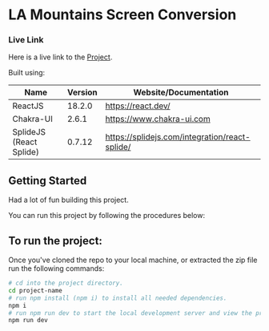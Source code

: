 # LA Mountains Screen Conversion

### Live Link

Here is a live link to the [Project](https://la-mountains-lime.vercel.app/).

Built using:

| Name                    | Version | Website/Documentation                          |
| ----------------------- | ------- | ---------------------------------------------- |
| ReactJS                 | 18.2.0  | https://react.dev/                             |
| Chakra-UI               | 2.6.1   | https://www.chakra-ui.com                      |
| SplideJS (React Splide) | 0.7.12  | https://splidejs.com/integration/react-splide/ |

## Getting Started

Had a lot of fun building this project.

You can run this project by following the procedures below:

## To run the project:

Once you've cloned the repo to your local machine, or extracted the zip file run the following commands:

```bash
# cd into the project directory.
cd project-name
# run npm install (npm i) to install all needed dependencies.
npm i
# run npm run dev to start the local development server and view the project.
npm run dev
```
